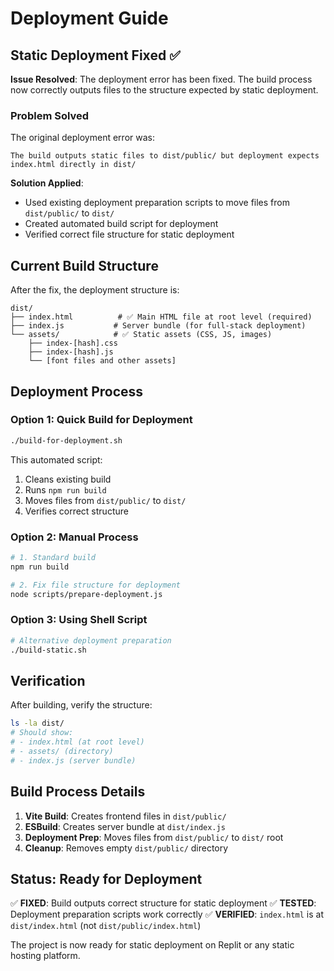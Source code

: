 # Deployment Guide

## Static Deployment Fixed ✅

**Issue Resolved**: The deployment error has been fixed. The build process now correctly outputs files to the structure expected by static deployment.

### Problem Solved
The original deployment error was:
```
The build outputs static files to dist/public/ but deployment expects index.html directly in dist/
```

**Solution Applied**: 
- Used existing deployment preparation scripts to move files from `dist/public/` to `dist/`
- Created automated build script for deployment
- Verified correct file structure for static deployment

## Current Build Structure

After the fix, the deployment structure is:

```
dist/
├── index.html          # ✅ Main HTML file at root level (required)
├── index.js           # Server bundle (for full-stack deployment)
└── assets/            # ✅ Static assets (CSS, JS, images)
    ├── index-[hash].css
    ├── index-[hash].js
    └── [font files and other assets]
```

## Deployment Process

### Option 1: Quick Build for Deployment
```bash
./build-for-deployment.sh
```
This automated script:
1. Cleans existing build
2. Runs `npm run build`
3. Moves files from `dist/public/` to `dist/`
4. Verifies correct structure

### Option 2: Manual Process
```bash
# 1. Standard build
npm run build

# 2. Fix file structure for deployment
node scripts/prepare-deployment.js
```

### Option 3: Using Shell Script
```bash
# Alternative deployment preparation
./build-static.sh
```

## Verification

After building, verify the structure:
```bash
ls -la dist/
# Should show:
# - index.html (at root level)
# - assets/ (directory)
# - index.js (server bundle)
```

## Build Process Details

1. **Vite Build**: Creates frontend files in `dist/public/`
2. **ESBuild**: Creates server bundle at `dist/index.js`
3. **Deployment Prep**: Moves files from `dist/public/` to `dist/` root
4. **Cleanup**: Removes empty `dist/public/` directory

## Status: Ready for Deployment

✅ **FIXED**: Build outputs correct structure for static deployment
✅ **TESTED**: Deployment preparation scripts work correctly
✅ **VERIFIED**: `index.html` is at `dist/index.html` (not `dist/public/index.html`)

The project is now ready for static deployment on Replit or any static hosting platform.